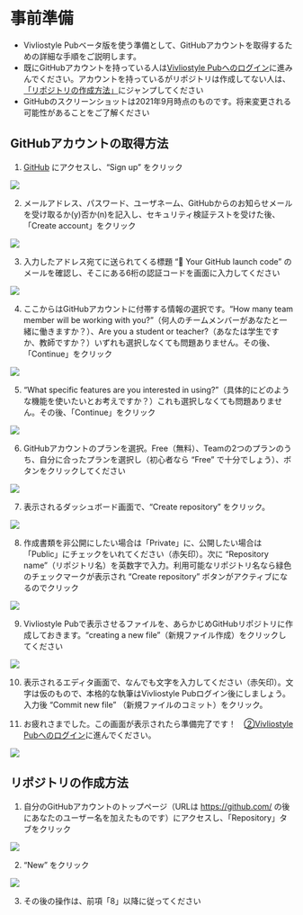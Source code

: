 # 事前準備

- Vivliostyle Pubベータ版を使う準備として、GitHubアカウントを取得するための詳細な手順をご説明します。
- 既にGitHubアカウントを持っている人は[Vivliostyle Pubへのログイン](/ja/advance-preparation/login.md)に進みんでください。アカウントを持っているがリポジトリは作成してない人は、[「リポジトリの作成方法」](/ja/advance-preparation/get-an-account#)にジャンプしてください
- GitHubのスクリーンショットは2021年9月時点のものです。将来変更される可能性があることをご了解ください

## GitHubアカウントの取得方法


1. [GitHub](https://github.com/) にアクセスし、“Sign up” をクリック

![ ](/images/advance-preparation/get-an-account/fig-1.png)

2. メールアドレス、パスワード、ユーザネーム、GitHubからのお知らせメールを受け取るか(y)否か(n)を記入し、セキュリティ検証テストを受けた後、「Create account」をクリック

![ ](/images/advance-preparation/get-an-account/fig-2.png)

3. 入力したアドレス宛てに送られてくる標題 “🚀 Your GitHub launch code” のメールを確認し、そこにある6桁の認証コードを画面に入力してください

![ ](/images/advance-preparation/get-an-account/fig-3.png)

4. ここからはGitHubアカウントに付帯する情報の選択です。“How many team member will be working with you?”（何人のチームメンバーがあなたと一緒に働きますか？）、Are you a student or teacher?（あなたは学生ですか、教師ですか？）いずれも選択しなくても問題ありません。その後、「Continue」をクリック

![ ](/images/advance-preparation/get-an-account/fig-4.png)

5. “What specific features are you interested in using?”（具体的にどのような機能を使いたいとお考えですか？）これも選択しなくても問題ありません。その後、「Continue」をクリック

![ ](/images/advance-preparation/get-an-account/fig-5.png)


6. GitHubアカウントのプランを選択。Free（無料）、Teamの2つのプランのうち、自分に合ったプランを選択し（初心者なら “Free” で十分でしょう）、ボタンをクリックしてください

![ ](/images/advance-preparation/get-an-account/fig-6.png)

7. 表示されるダッシュボード画面で、“Create repository” をクリック。

![ ](/images/advance-preparation/get-an-account/fig-7.png)

8. 作成書類を非公開にしたい場合は「Private」に、公開したい場合は「Public」にチェックをいれてください（赤矢印）。次に “Repository name”（リポジトリ名）を英数字で入力。利用可能なリポジトリ名なら緑色のチェックマークが表示され “Create repository” ボタンがアクティブになるのでクリック

![ ](/images/advance-preparation/get-an-account/fig-8.png)

9. Vivliostyle Pubで表示させるファイルを、あらかじめGitHubリポジトリに作成しておきます。“creating a new file”（新規ファイル作成）をクリックしてください

![ ](/images/advance-preparation/get-an-account/fig-9.png)

10. 表示されるエディタ画面で、なんでも文字を入力してください（赤矢印）。文字は仮のもので、本格的な執筆はVivliostyle Pubログイン後にしましょう。入力後 “Commit new file” （新規ファイルのコミット）をクリック。

11. お疲れさまでした。この画面が表示されたら準備完了です！　[②Vivliostyle Pubへのログイン](/ja/advance-preparation/login.md)に進んでください。

![ ](/images/advance-preparation/get-an-account/fig-11.png)

##  リポジトリの作成方法

1. 自分のGitHubアカウントのトップページ（URLは https://github.com/ の後にあなたのユーザー名を加えたものです）にアクセスし、「Repository」タブをクリック

![ ](/images/advance-preparation/get-an-account/fig-12.png)

2. “New” をクリック

![ ](/images/advance-preparation/get-an-account/fig-13.png)

3. その後の操作は、前項「8」以降に従ってください
